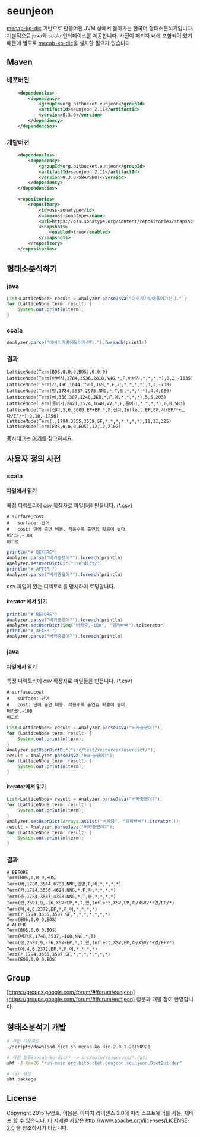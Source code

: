 # seunjeon
[mecab-ko-dic](https://bitbucket.org/eunjeon/mecab-ko-dic) 기반으로 만들어진 JVM 상에서 돌아가는 한국어 형태소분석기입니다. 기본적으로 java와 scala 인터페이스를 제공합니다. 사전이 패키지 내에 포함되어 있기 때문에 별도로 [mecab-ko-dic](https://bitbucket.org/eunjeon/mecab-ko-dic)을 설치할 필요가 없습니다.

## Maven
### 배포버전
```xml
    <dependencies>
        <dependency>
            <groupId>org.bitbucket.eunjeon</groupId>
            <artifactId>seunjeon_2.11</artifactId>
            <version>0.3.0</version>
        </dependency>
    </dependencies>
```

### 개발버전
```xml
    <dependencies>
        <dependency>
            <groupId>org.bitbucket.eunjeon</groupId>
            <artifactId>seunjeon_2.11</artifactId>
            <version>0.3.0-SNAPSHOT</version>
        </dependency>
    </dependencies>

    <repositories>
        <repository>
            <id>oss-sonatype</id>
            <name>oss-sonatype</name>
            <url>https://oss.sonatype.org/content/repositories/snapshots/</url>
            <snapshots>
                <enabled>true</enabled>
            </snapshots>
        </repository>
    </repositories>
```

## 형태소분석하기
### java
```java
List<LatticeNode> result = Analyzer.parseJava("아버지가방에들어가신다.");
for (LatticeNode term: result) {
    System.out.println(term);
}

```
### scala
```scala
Analyzer.parse("아버지가방에들어가신다.").foreach(println)
```
### 결과
```text
LatticeNode(Term(BOS,0,0,0,BOS),0,0,0)
LatticeNode(Term(아버지,1784,3536,2818,NNG,*,F,아버지,*,*,*,*),0,2,-1135)
LatticeNode(Term(가,490,1044,1501,JKS,*,F,가,*,*,*,*),3,3,-738)
LatticeNode(Term(방,1784,3537,2975,NNG,*,T,방,*,*,*,*),4,4,660)
LatticeNode(Term(에,356,307,1248,JKB,*,F,에,*,*,*,*),5,5,203)
LatticeNode(Term(들어가,2421,3574,1648,VV,*,F,들어가,*,*,*,*),6,8,583)
LatticeNode(Term(신다,5,6,3600,EP+EF,*,F,신다,Inflect,EP,EF,시/EP/*+ᆫ다/EF/*),9,10,-1256)
LatticeNode(Term(.,1794,3555,3559,SF,*,*,*,*,*,*,*),11,11,325)
LatticeNode(Term(EOS,0,0,0,EOS),12,12,2102)
```
품사태그는 [여기](https://docs.google.com/spreadsheets/d/1-9blXKjtjeKZqsf4NzHeYJCrr49-nXeRF6D80udfcwY/edit#gid=589544265)를 참고하세요.

## 사용자 정의 사전
### scala
#### 파일에서 읽기
특정 디렉토리에 csv 확장자로 파일들을 만듭니다. (*.csv)
```text
# surface,cost
#   surface: 단어
#   cost: 단어 출연 비용. 작을수록 출연할 확률이 높다.
버카충,-100
어그로
```
```scala
println("# BEFORE")
Analyzer.parse("버카충했어?").foreach(println)
Analyzer.setUserDictDir("userdict/")
println("# AFTER ")
Analyzer.parse("버카충했어?").foreach(println)
```
csv 파일이 있는 디렉토리를 명시하여 로딩합니다.
#### iterator 에서 읽기
```scala
println("# BEFORE")
Analyzer.parse("버카충했어?").foreach(println)
Analyzer.setUserDict(Seq("버카충,-100", "낄끼빠빠").toIterator)
println("# AFTER ")
Analyzer.parse("버카충했어?").foreach(println)
```

### java
#### 파일에서 읽기
특정 디렉토리에 csv 확장자로 파일들을 만듭니다. (*.csv)
```text
# surface,cost
#   surface: 단어
#   cost: 단어 출연 비용. 작을수록 출연할 확률이 높다.
버카충,-100
어그로
```
```java
List<LatticeNode> result = Analyzer.parseJava("버카충했어?");
for (LatticeNode term: result) {
    System.out.println(term);
}
Analyzer.setUserDictDir("src/test/resources/userdict/");
result = Analyzer.parseJava("버카충했어?");
for (LatticeNode term: result) {
    System.out.println(term);
}
```
#### iterator에서 읽기
```java
List<LatticeNode> result = Analyzer.parseJava("버카충했어?");
for (LatticeNode term: result) {
    System.out.println(term);
}
Analyzer.setUserDict(Arrays.asList("버카충", "낄끼빠빠").iterator());
result = Analyzer.parseJava("버카충했어?");
for (LatticeNode term: result) {
    System.out.println(term);
}
```

### 결과
```text
# BEFORE
Term(BOS,0,0,0,BOS)
Term(버,1788,3544,6708,NNP,인명,F,버,*,*,*,*)
Term(카,1784,3536,4624,NNG,*,F,카,*,*,*,*)
Term(충,1784,3537,4398,NNG,*,T,충,*,*,*,*)
Term(했,2693,9,-26,XSV+EP,*,T,했,Inflect,XSV,EP,하/XSV/*+았/EP/*)
Term(어,4,6,2372,EF,*,F,어,*,*,*,*)
Term(?,1794,3555,3597,SF,*,*,*,*,*,*,*)
Term(EOS,0,0,0,EOS)
# AFTER 
Term(BOS,0,0,0,BOS)
Term(버카충,1748,3537,-100,NNG,*,T)
Term(했,2693,9,-26,XSV+EP,*,T,했,Inflect,XSV,EP,하/XSV/*+았/EP/*)
Term(어,4,6,2372,EF,*,F,어,*,*,*,*)
Term(?,1794,3555,3597,SF,*,*,*,*,*,*,*)
Term(EOS,0,0,0,EOS)
```


## Group
[https://groups.google.com/forum/#!forum/eunjeon](https://groups.google.com/forum/#!forum/eunjeon) 질문과 개발 참여 환영합니다.

## 형태소분석기 개발
```sh
# 사전 다운로드
./scripts/download-dict.sh mecab-ko-dic-2.0.1-20150920

# 사전 빌드(mecab-ko-dic/* -> src/main/resources/*.dat)
sbt -J-Xmx2G "run-main org.bitbucket.eunjeon.seunjeon.DictBuilder"

# jar 생성
sbt package
```

## License
Copyright 2015 유영호, 이용운. 아파치 라이센스 2.0에 따라 소프트웨어를 사용, 재배포 할 수 있습니다. 더 자세한 사항은 http://www.apache.org/licenses/LICENSE-2.0 을 참조하시기 바랍니다.